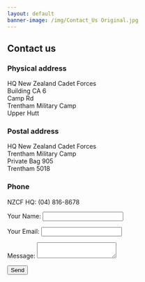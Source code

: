 ```yaml
---
layout: default
banner-image: /img/Contact_Us Original.jpg
---
```


## Contact us

### Physical address
HQ New Zealand Cadet Forces  
Building CA 6  
Camp Rd  
Trentham Military Camp  
Upper Hutt  

### Postal address
HQ New Zealand Cadet Forces  
Trentham Military Camp  
Private Bag 905  
Trentham 5018

### Phone
NZCF HQ: (04) 816-8678

<form name="contact" method="POST" data-netlify="true">
  <p>
    <label>Your Name: <input type="text" name="name" /></label>
  </p>
  <p>
    <label>Your Email: <input type="email" name="email" /></label>
  </p>
  <p>
    <label>Message: <textarea name="message"></textarea></label>
  </p>
  <p>
    <button type="submit">Send</button>
  </p>
</form>